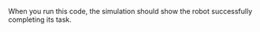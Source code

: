 

When you run this code, the simulation should show the robot successfully
completing its task.


































































































































































































































































































































































































































































































































































































